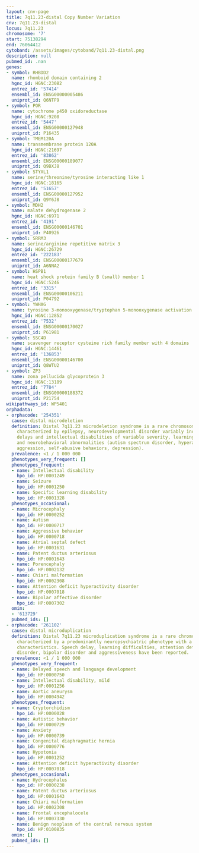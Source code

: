 ```yaml
---
layout: cnv-page
title: 7q11.23-distal Copy Number Variation
cnv: 7q11.23-distal
locus: 7q11.23
chromosome: '7'
start: 75138294
end: 76064412
cytoband: /assets/images/cytoband/7q11.23-distal.png
description: null
pubmed_id: .nan
genes:
- symbol: RHBDD2
  name: rhomboid domain containing 2
  hgnc_id: HGNC:23082
  entrez_id: '57414'
  ensembl_id: ENSG00000005486
  uniprot_id: Q6NTF9
- symbol: POR
  name: cytochrome p450 oxidoreductase
  hgnc_id: HGNC:9208
  entrez_id: '5447'
  ensembl_id: ENSG00000127948
  uniprot_id: P16435
- symbol: TMEM120A
  name: transmembrane protein 120A
  hgnc_id: HGNC:21697
  entrez_id: '83862'
  ensembl_id: ENSG00000189077
  uniprot_id: Q9BXJ8
- symbol: STYXL1
  name: serine/threonine/tyrosine interacting like 1
  hgnc_id: HGNC:18165
  entrez_id: '51657'
  ensembl_id: ENSG00000127952
  uniprot_id: Q9Y6J8
- symbol: MDH2
  name: malate dehydrogenase 2
  hgnc_id: HGNC:6971
  entrez_id: '4191'
  ensembl_id: ENSG00000146701
  uniprot_id: P40926
- symbol: SRRM3
  name: serine/arginine repetitive matrix 3
  hgnc_id: HGNC:26729
  entrez_id: '222183'
  ensembl_id: ENSG00000177679
  uniprot_id: A6NNA2
- symbol: HSPB1
  name: heat shock protein family B (small) member 1
  hgnc_id: HGNC:5246
  entrez_id: '3315'
  ensembl_id: ENSG00000106211
  uniprot_id: P04792
- symbol: YWHAG
  name: tyrosine 3-monooxygenase/tryptophan 5-monooxygenase activation protein gamma
  hgnc_id: HGNC:12852
  entrez_id: '7532'
  ensembl_id: ENSG00000170027
  uniprot_id: P61981
- symbol: SSC4D
  name: scavenger receptor cysteine rich family member with 4 domains
  hgnc_id: HGNC:14461
  entrez_id: '136853'
  ensembl_id: ENSG00000146700
  uniprot_id: Q8WTU2
- symbol: ZP3
  name: zona pellucida glycoprotein 3
  hgnc_id: HGNC:13189
  entrez_id: '7784'
  ensembl_id: ENSG00000188372
  uniprot_id: P21754
wikipathways_id: WP5401
orphadata:
- orphacode: '254351'
  cause: distal microdeletion
  definition: Distal 7q11.23 microdeletion syndrome is a rare chromosomal anomaly
    characterized by epilepsy, neurodevelopmental disorder variably including developmental
    delays and intellectual disabilities of variable severity, learning disability
    and neurobehavioral abnormalities (autism spectrum disorder, hyperactivity, impulsivity,
    aggression, self-abusive behaviors, depression).
  prevalence: <1 / 1 000 000
  phenotypes_very_frequent: []
  phenotypes_frequent:
  - name: Intellectual disability
    hpo_id: HP:0001249
  - name: Seizure
    hpo_id: HP:0001250
  - name: Specific learning disability
    hpo_id: HP:0001328
  phenotypes_occasional:
  - name: Microcephaly
    hpo_id: HP:0000252
  - name: Autism
    hpo_id: HP:0000717
  - name: Aggressive behavior
    hpo_id: HP:0000718
  - name: Atrial septal defect
    hpo_id: HP:0001631
  - name: Patent ductus arteriosus
    hpo_id: HP:0001643
  - name: Porencephaly
    hpo_id: HP:0002132
  - name: Chiari malformation
    hpo_id: HP:0002308
  - name: Attention deficit hyperactivity disorder
    hpo_id: HP:0007018
  - name: Bipolar affective disorder
    hpo_id: HP:0007302
  omim:
  - '613729'
  pubmed_ids: []
- orphacode: '261102'
  cause: distal microduplication
  definition: Distal 7q11.23 microduplication syndrome is a rare chromosomal anomaly
    characterized by a predominantly neuropsychiatric phenotype with a few dysmorphic
    characteristics. Speech delay, learning difficulties, attention deficit hyperactivity
    disorder, bipolar disorder and aggressiveness have been reported.
  prevalence: <1 / 1 000 000
  phenotypes_very_frequent:
  - name: Delayed speech and language development
    hpo_id: HP:0000750
  - name: Intellectual disability, mild
    hpo_id: HP:0001256
  - name: Aortic aneurysm
    hpo_id: HP:0004942
  phenotypes_frequent:
  - name: Cryptorchidism
    hpo_id: HP:0000028
  - name: Autistic behavior
    hpo_id: HP:0000729
  - name: Anxiety
    hpo_id: HP:0000739
  - name: Congenital diaphragmatic hernia
    hpo_id: HP:0000776
  - name: Hypotonia
    hpo_id: HP:0001252
  - name: Attention deficit hyperactivity disorder
    hpo_id: HP:0007018
  phenotypes_occasional:
  - name: Hydrocephalus
    hpo_id: HP:0000238
  - name: Patent ductus arteriosus
    hpo_id: HP:0001643
  - name: Chiari malformation
    hpo_id: HP:0002308
  - name: Frontal encephalocele
    hpo_id: HP:0007330
  - name: Benign neoplasm of the central nervous system
    hpo_id: HP:0100835
  omim: []
  pubmed_ids: []
---
```

